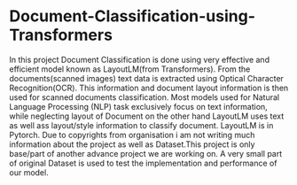 # Document-Classification-using-Transformers
In this project Document Classification is done using very effective and efficient model known as LayoutLM(from Transformers). From the documents(scanned images) text data is extracted using Optical Character Recognition(OCR). This information and document layout information is then used for scanned documents classification. Most models used for Natural Language Processing (NLP) task exclusively focus on text information, while neglecting layout of Document on the other hand LayoutLM uses text as well ass layout/style information to classify document. LayoutLM is in Pytorch. Due to copyrights from organisation i am not writing much information about the project as well as Dataset.This project is only base/part of another advance project we are working on. A very small part of original Dataset is used to test the implementation and performance of our model.
